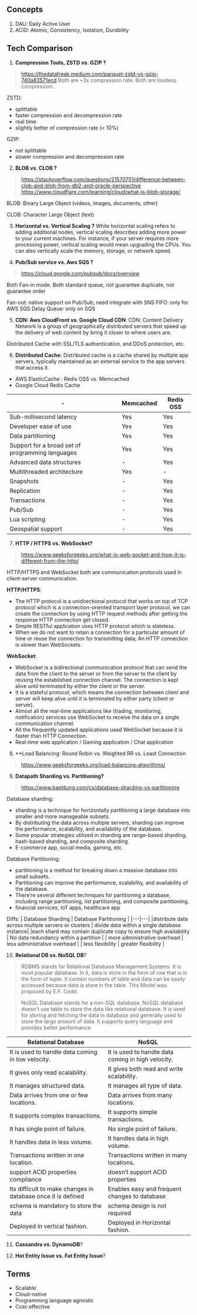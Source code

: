 ## Concepts
1. DAU: Daily Active User
2. ACID: Atomic, Consistency, Isolation, Durability

## Tech Comparison
1. **Compression Tools, ZSTD vs. GZIP ?**
> https://thedatafreak.medium.com/parquet-zstd-vs-gzip-740a83571ecd
Both are ~3x compression rate.
Both are lossless compression.

ZSTD:
* splittable
* faster compression and decompression rate
* real time
* slightly better of compression rate (< 10%)

GZIP:
* not splittable
* slower compression and decompression rate

2. **BLOB vs. CLOB ?**
> https://stackoverflow.com/questions/21570751/difference-between-clob-and-blob-from-db2-and-oracle-perspective
> https://www.cloudflare.com/learning/cloud/what-is-blob-storage/

BLOB: Binary Large Object (videos, images, documents, other)

CLOB: Character Large Object (text)

3. **Horizontal vs. Vertical Scaling ?**
While horizontal scaling refers to adding additional nodes, vertical scaling describes adding more power to your current machines. For instance, if your server requires more processing power, vertical scaling would mean upgrading the CPUs. You can also vertically scale the memory, storage, or network speed.

4. **Pub/Sub service vs. Aws SQS ?**
> https://cloud.google.com/pubsub/docs/overview

Both Fan-in mode.
Both standard queue, not guarantee duplicate, not guarantee order

Fan-out: native support on Pub/Sub; need integrate with SNS
FIFO: only for AWS SQS
Delay Queue: only on SQS

5. **CDN: Aws CloudFront vs. Google Cloud CDN**:
CDN: Content Delivery Network is a group of geographically distributed servers that speed up the delivery of web content by bring it closer to where users are.

Distributed Cache with SSL/TLS authentication, and DDoS protection, etc.

6. **Distributed Cache**:
Distributed cache is a cache shared by multiple app servers, typically maintained as an external service to the app servers that access it.

* AWS ElasticCache : Redis OSS vs. Memcached
* Google Cloud Redis Cache

| -  | Memcached | Redis OSS |
|----|-----------|-----------|
|Sub-millisecond latency | Yes | Yes |
|Developer ease of use | Yes | Yes |
|Data partitioning | Yes | Yes |
|Support for a broad set of programming languages |	Yes | Yes |
|Advanced data structures | - | Yes |
|Multithreaded architecture | Yes | - |
|Snapshots | - | Yes |
|Replication | - | Yes |
|Transactions | - | Yes |
|Pub/Sub | - | Yes |
|Lua scripting | - | Yes |
|Geospatial support | - | Yes |

7. **HTTP / HTTPS vs. WebSocket?**
> https://www.geeksforgeeks.org/what-is-web-socket-and-how-it-is-different-from-the-http/

HTTP/HTTPS and WebSocket both are communication protocols used in client-server communication.

**HTTP/HTTPS**:
* The HTTP protocol is a unidirectional protocol that works on top of TCP protocol which is a connection-oriented transport layer protocol, we can create the connection by using HTTP request methods after getting the response HTTP connection get closed.
* Simple RESTful application uses HTTP protocol which is stateless.
* When we do not want to retain a connection for a particular amount of time or reuse the connection for transmitting data; An HTTP connection is slower than WebSockets.

**WebSocket**:
* WebSocket is a bidirectional communication protocol that can send the data from the client to the server or from the server to the client by reusing the established connection channel. The connection is kept alive until terminated by either the client or the server.
* It is a stateful protocol, which means the connection between client and server will keep alive until it is terminated by either party (client or server).
* Almost all the real-time applications like (trading, monitoring, notification) services use WebSocket to receive the data on a single communication channel.
* All the frequently updated applications used WebSocket because it is faster than HTTP Connection.
* Real-time web application / Gaming application / Chat application

8. **Load Balancing: Round Robin vs. Weighted RR vs. Least Connection
> https://www.geeksforgeeks.org/load-balancing-algorithms/

9. **Datapath Sharding vs. Partitioning?**
> https://www.baeldung.com/cs/database-sharding-vs-partitioning

Database sharding:
* sharding is a technique for horizontally partitioning a large database into smaller and more manageable subsets.
* By distributing the data across multiple servers, sharding can improve the performance, scalability, and availability of the database.
* Some popular strategies utilized in sharding are range-based sharding, hash-based sharding, and composite sharding.
* E-commerce app, social media, gaming, etc.


Database Partitioning:
* partitioning is a method for breaking down a massive database into small subsets.
* Partitioning can improve the performance, scalability, and availability of the database.
* There’re several different techniques for partitioning a database, including range partitioning, list partitioning, and composite partitioning.
* financial services, IoT apps, healthcare app

Diffs:
| Database Sharding | Database Partitioning |
|---|---|
|distribute data across multiple servers or clusters | divide data within a single database instance|
|each shard may contain duplicate copy to ensure high availability | No data redundancy within a partition |
| more administrative overhead | less administrative overhead |
| less flexibility | greater flexibility |

10. **Relational DB vs. NoSQL DB**?
> RDBMS stands for Relational Database Management Systems. It is most popular database. In it, data is store in the form of row that is in the form of tuple. It contain numbers of table and data can be easily accessed because data is store in the table. This Model was proposed by E.F. Codd.

> NoSQL Database stands for a non-SQL database. NoSQL database doesn’t use table to store the data like relational database. It is used for storing and fetching the data in database and generally used to store the large amount of data. It supports query language and provides better performance.

| Relational Database | NoSQL |
| ---- | ---- |
| It is used to handle data coming in low velocity. | It is used to handle data coming in high velocity. |
| It gives only read scalability. | It gives both read and write scalability. |
| It manages structured data. | It manages all type of data. |
| Data arrives from one or few locations. | Data arrives from many locations. |
| It supports complex transactions. | It supports simple transactions. |
| It has single point of failure. | No single point of failure. |
| It handles data in less volume. | It handles data in high volume. |
| Transactions written in one location. | Transactions written in many locations. |
| support ACID properties compliance | doesn’t support ACID properties |
| Its difficult to make changes in database once it is defined | Enables easy and frequent changes to database |
schema  is mandatory to store the data | schema design is not required |
| Deployed in vertical fashion. | Deployed in Horizontal fashion. |

11. **Cassandra vs. DynamoDB**?


10. **Hot Entity Issue vs. Fat Entity Issue**?



## Terms
* Scalable
* Cloud-native
* Programming language agnostic
* Cost-effective
